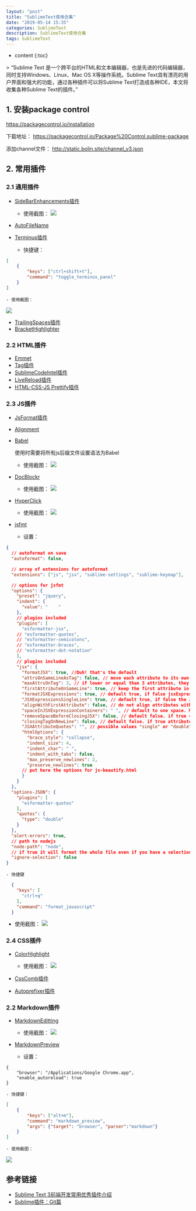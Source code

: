 ```yaml
---
layout: "post"
title: "SublimeText使用合集"
date: "2019-05-14 15:35"
categories: SublimeText
description: SublimeText使用合集
tags: SublimeText
---
```


* content
{:toc}

<div class="postImg" style="background-image:url(http://carforeasy.cn/SublimeText使用合集-a066ebb0.png)"></div>
> “Sublime Text 是一个跨平台的HTML和文本编辑器，也是先进的代码编辑器，同时支持Windows、Linux、Mac OS X等操作系统。Sublime Text具有漂亮的用户界面和强大的功能，通过各种插件可以将Sublime Text打造成各种IDE，本文将收集各种Sublime Text的插件。”





## 1. 安装package control
https://packagecontrol.io/installation

下载地址：
https://packagecontrol.io/Package%20Control.sublime-package

添加channel文件：
http://static.bolin.site/channel_v3.json

## 2. 常用插件

### 2.1 通用插件
+ [SideBarEnhancements插件](https://github.com/titoBouzout/SideBarEnhancements)
    - 使用截图：
![](http://carforeasy.cn/SublimeText使用合集-f11a2371.png)

+ [AutoFileName](https://packagecontrol.io/packages/AutoFileName)
+ [Terminus插件](https://github.com/randy3k/Terminus)

    - 快捷键：
```json
[
    {
        "keys": ["ctrl+shift+t"], 
        "command": "toggle_terminus_panel"
    }
]
```

    - 使用截图：
![](http://carforeasy.cn/SublimeText使用合集-07c73ad4.gif)

+ [TrailingSpaces插件](https://github.com/SublimeText/TrailingSpaces)
+ [BracketHighlighter]()

### 2.2 HTML插件
+ [Emmet](https://github.com/sergeche/emmet-sublime)
+ [Tag插件](https://github.com/SublimeText/Tag)
+ [SublimeCodeIntel插件](https://github.com/SublimeCodeIntel/SublimeCodeIntel)
+ [LiveReload插件](https://github.com/alepez/LiveReload-sublimetext3)
+ [HTML-CSS-JS Prettify插件](https://github.com/victorporof/Sublime-HTMLPrettify)


### 2.3 JS插件
+ [JsFormat插件](https://github.com/jdc0589/JsFormat)
+ [Alignment]()
+ [Babel](https://packagecontrol.io/packages/Babel)

    使用时需要将所有js后缀文件设置语法为Babel

    - 使用截图：
![](http://carforeasy.cn/SublimeText使用合集-17b1bc25.png)

+ [DocBlockr](https://packagecontrol.io/packages/DocBlockr)
    - 使用截图：
![](http://carforeasy.cn/SublimeText使用合集-4a4233e6.gif)

+ [HyperClick](https://github.com/aziz/SublimeHyperClick)
    - 使用截图：
![](http://carforeasy.cn/SublimeText使用合集-7182abe6.gif)

+ [jsfmt](https://github.com/ionutvmi/sublime-jsfmt)
    - 设置：
```json
{
  // autoformat on save
  "autoformat": false,

  // array of extensions for autoformat
  "extensions": ["js", "jsx", "sublime-settings", "sublime-keymap"],

  // options for jsfmt
  "options": {
    "preset": "jquery",
    "indent": {
      "value": "    "
    },
    // plugins included
    "plugins": [
      "esformatter-jsx",
    // "esformatter-quotes",
    // "esformatter-semicolons",
    // "esformatter-braces",
    // "esformatter-dot-notation"
    ],
    // plugins included
    "jsx": {
      "formatJSX": true, //Duh! that's the default
      "attrsOnSameLineAsTag": false, // move each attribute to its own line
      "maxAttrsOnTag": 3, // if lower or equal than 3 attributes, they will be kept on a single line
      "firstAttributeOnSameLine": true, // keep the first attribute in the same line as the tag
      "formatJSXExpressions": true, // default true, if false jsxExpressions won't be recursively formatted
      "JSXExpressionsSingleLine": true, // default true, if false the JSXExpressions might span several lines
      "alignWithFirstAttribute": false, // do not align attributes with the first tag
      "spaceInJSXExpressionContainers": " ", // default to one space. Make it empty if you don't like spaces between JSXExpressionContainers
      "removeSpaceBeforeClosingJSX": false, // default false. if true <React.Something /> => <React.Something/>
      "closingTagOnNewLine": false, // default false. if true attributes on multiple lines will close the tag on a new line
      "JSXAttributeQuotes": "", // possible values "single" or "double". Leave it as empty string if you don't want to modify the attributes' quotes
      "htmlOptions": {
        "brace_style": "collapse",
        "indent_size": 4,
        "indent_char": " ",
        "indent_with_tabs": false,
        "max_preserve_newlines": 2,
        "preserve_newlines": true
      // put here the options for js-beautify.html
      }
    }
  },
  "options-JSON": {
    "plugins": [
      "esformatter-quotes"
    ],
    "quotes": {
      "type": "double"
    }
  },
  "alert-errors": true,
  // path to nodejs
  "node-path": "node",
  // if true it will format the whole file even if you have a selection active
  "ignore-selection": false
}
```

    - 快捷键
```json
  {
    "keys": [
      "ctrl+q"
    ],
    "command": "format_javascript"
  }
```
   - 使用截图：
![](http://carforeasy.cn/SublimeText使用合集-a0a56e9a.png)


### 2.4 CSS插件
+ [ColorHighlight](https://github.com/Kronuz/ColorHighlight)
    - 使用截图：
![](http://carforeasy.cn/SublimeText使用合集-06d0be0e.png)


+ [CssComb插件](https://github.com/csscomb/csscomb.js)
+ [Autoprefixer插件](https://github.com/sindresorhus/sublime-autoprefixer)

### 2.2 Markdown插件
+ [MarkdownEditting](https://github.com/SublimeText-Markdown/MarkdownEditing)
    - 使用截图：
![](http://carforeasy.cn/SublimeText使用合集-0a1a397e.png)

+ [MarkdownPreview](https://github.com/facelessuser/MarkdownPreview)
    - 设置：
```
{
    "browser": "/Applications/Google Chrome.app",
    "enable_autoreload": true
}
```

    - 快捷键：
```json
[
    {
        "keys": ["alt+m"], 
        "command": "markdown_preview", 
        "args": {"target": "browser", "parser":"markdown"}
    }
]
```
    - 使用截图：
![](http://carforeasy.cn/SublimeText使用合集-5d052d7a.png)


## 参考链接
* [Sublime Text 3前端开发常用优秀插件介绍](https://www.cnblogs.com/hykun/p/sublimeText3.html)
* [Sublime插件：Git篇](https://www.jianshu.com/p/3a8555c273d8)
